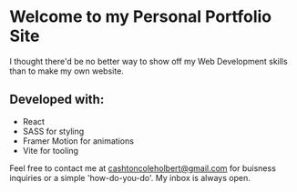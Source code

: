 # Welcome to my Personal Portfolio Site

I thought there'd be no better way to show off my Web Development skills than to make my own website.

## Developed with:
- React
- SASS for styling
- Framer Motion for animations
- Vite for tooling

Feel free to contact me at cashtoncoleholbert@gmail.com for buisness inquiries or a simple 'how-do-you-do'. My inbox is always open.